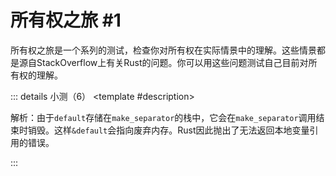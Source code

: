 <script setup>
import {
  QuizProvider,
  Quiz,
  RadioHolder,
  Radio,
  CheckboxHolder,
  Checkbox,
} from "../../components/quiz"
</script>

# 所有权之旅 #1

所有权之旅是一个系列的测试，检查你对所有权在实际情景中的理解。这些情景都是源自StackOverflow上有关Rust的问题。你可以用这些问题测试自己目前对所有权的理解。

::: details 小测（6）
<QuizProvider>
<Quiz>
<template #description>

解析：由于`default`存储在`make_separator`的栈中，它会在`make_separator`调用结束时销毁。这样`&default`会指向废弃内存。Rust因此抛出了无法返回本地变量引用的错误。

</template>
<template #quiz>

程序1：

```rust
// 使用字符串创建一个行分割字符串
// 如果提供的字符串是空的，那么返回默认字符串
fn make_separator(user_str: &str) -> &str {
    if user_str == "" {
        let default = "=".repeat(10);
        &default
    } else {
        user_str
    }
}
```

如果你试图编译这段代码，你会收到以下哪一个错误？

<RadioHolder>
<Radio label="函数make_separator不能返回两个不同的引用" />
<Radio label="不能返回对本地变量default的引用" answer />
<Radio label="函数make_separator不能返回对&str的引用" />
<Radio label="user_str的生命周期不够长" />
</RadioHolder>

</template>
</Quiz>

<Quiz>
<template #description>

解析：首先，调用者必须传递一个空串来触发问题。这种情况下会返回一个空指针。然后，调用者需要使用`make_separator`的结果，也就是`println`。

</template>
<template #quiz>

程序1：

```rust
// 使用字符串创建一个行分割字符串
// 如果提供的字符串是空的，那么返回默认字符串
fn make_separator(user_str: &str) -> &str {
    if user_str == "" {
        let default = "=".repeat(10);
        &default
    } else {
        user_str
    }
}
```

如果你试图编译这段代码，你会看到如下错误

```
error[E0515]: cannot return a reference to local variable `default`
 --> test.rs:6:9
  |
6 |        &default
  |        ^^^^^^^^ return a reference to data owned by the current function
```

如果编译器**没有**拒绝这个函数。以下哪些个程序能够满足

1. 通过编译
2. 程序的执行可能会引发未定义行为

<CheckboxHolder>
<Checkbox answer>

```rust
let s = make_separator("");
```

</Checkbox>
<Checkbox answer>

```rust
println!("{}", make_separator("Hello world!"));
```

</Checkbox>
<Checkbox answer>

```rust
let s = make_separator("");
println!("{s}");
```

</Checkbox>
<Checkbox label="都不满足" />
</CheckboxHolder>

</template>
</Quiz>

<Quiz>
<template #description>

解析：没有任何办法来返回一个分配在栈的变量的指针。最简单的办法就是修改返回值为`String`，且复制输入的字符串到一个含所有权的新字符串中。然而，要求`user_str`是一个`String`会破坏API的灵活度，调用者可能在一个大字符串的子串（切片）上调用`make_separator`。而且还会要求调用者创建堆内字符串，因此，它们无法使用字符串字面量，比如`make_separator("Rust")`。

这个问题最符合语义的解法是使用一个你还没有见过的结构体：`Cow`。写时复制智能指针能够让这个函数返回字符串或者字符串引用，且不会产生类型错误。

</template>
<template #quiz>

程序1：

```rust
// 使用字符串创建一个行分割字符串
// 如果提供的字符串是空的，那么返回默认字符串
fn make_separator(user_str: &str) -> &str {
    if user_str == "" {
        let default = "=".repeat(10);
        &default
    } else {
        user_str
    }
}
```

查看下面的修复（已高亮），哪一个修复符合以下三个标准

1. 修复的函数能够通过Rust的编译
2. 修复的函数保留了原始函数的意图
3. 修复的函数没有引发不必要的性能问题

<RadioHolder>
<Radio answer>

<!-- TODO: highlight word in some line -->
```rust {4} /String/ /user_str.to_string()/
fn make_separator(user_str: &str) -> String {
    if user_str == "" {
        let default = "=".repeat(10);
        default
    } else {
        user_str.to_string()
    }
}
```

</Radio>
<Radio>

```rust /&user_str/
fn make_separator(user_str: &str) -> &str {
    if user_str == "" {
        let default = "=".repeat(10);
        &default
    } else {
        &user_str
    }
}
```

</Radio>
<Radio>

```rust
fn make_separator(user_str: String) -> String {
    if user_str == "" {
        let default = "=".repeat(10);
        default
    } else {
        user_str
    }
}
```

</Radio>
</RadioHolder>

</template>
</Quiz>

<Quiz>
<template #description>

解析：函数`Option::unwrap`需要传入`self`，它会消耗`arg`的所有权。然而`arg`是一个option的不可变引用，它无法提供所有权。因此Rust编译器会抛出无法通过`unwrap`移动所有权的错误。

</template>
<template #quiz>

程序2：

```rust
// 如果参数有值，获取其中的字符串
// 否则，返回默认值
fn get_or_default(arg: &Option<String>) -> String {
    if arg.is_none() {
        return String::new();
    }
    let s = arg.unwrap();
    s.clone()
}
```

如果你试图编译这段代码，你会收到以下哪一个错误？

<RadioHolder>
<Radio label="无法在不解引用arg的情况下调用arg.is_none()" />
<Radio label="arg的生命周期不够长" />
<Radio label="s.clone()的生命周期不够长，不能被返回" />
<Radio label="不能通过arg.unwrap()移动arg的所有权" answer />
</RadioHolder>

</template>
</Quiz>

<Quiz>
<template #description>

解析：这些程序都会触发重复释放，违反内存安全。如果允许`arg.unwrap()`执行，那么`String::from("Rust")`的所有权就会被`s`消费。在`get_or_default`返回后，字符串会被销毁。然而，`opt`仍然认为它有字符串的所有权，所以字符串会被重复释放。

</template>
<template #quiz>

程序2：

```rust
// 如果参数有值，获取其中的字符串
// 否则，返回默认值
fn get_or_default(arg: &Option<String>) -> String {
    if arg.is_none() {
        return String::new();
    }
    let s = arg.unwrap();
    s.clone()
}
```

如果你试图编译这段代码，你会看到如下报错：

```
error[E0507]: cannot move out of `*arg` which is behind a shared reference
 ---> test.rs:7:13
  |
7 |    let s = arg.unwrap();
  |            ^^^^--------
  |            |   |
  |            |   `*arg` moved due to this method call
  |            help: consider calling `.as_ref()` or `.as_mut()` to borrow type's contents
  |            move occurs because `*arg` has type `Option<String>`, which does not implement the `Copy` trait
```

如果编译器**没有**拒绝这个函数。以下哪些个程序能够满足

1. 通过编译
2. 程序的执行可能会引发未定义行为

<CheckboxHolder>
<Checkbox answer>

```rust
let opt = Some(String::from("Rust"));
get_or_default(&opt);
```

</Checkbox>
<Checkbox answer>

```rust
let opt = Some(String::from("Rust"));
get_or_default(&opt);
println!("{:?}", opt);
```

</Checkbox>
<Checkbox answer>

```rust
let opt = Some(String::from("Rust"));
let s = get_or_default(&opt);
println!("{}", s);
```

</Checkbox>
<Checkbox label="都不满足" />
</CheckboxHolder>

</template>
</Quiz>

<Quiz>
<template #description>

解析：`is_none`和`unwrap`的组合使用并不符合Rust的开发模式，而`match`结合了功能性，它还能自动从`&Option`中弹出`&String`供分支内部使用。因此`match`是最理想的解决方法，它无需修改程序原本的意图或签名，就能通过编译。

将`&Option`改为`Option`的方式是不可取的，因为它需要调用者提供这个option的所有权，这样的API是非常死板的。

</template>
<template #quiz>

程序2：

```rust
// 如果参数有值，获取其中的字符串
// 否则，返回默认值
fn get_or_default(arg: &Option<String>) -> String {
    if arg.is_none() {
        return String::new();
    }
    let s = arg.unwrap();
    s.clone()
}
```

查看下面的修复（已高亮），哪一个修复符合以下三个标准

1. 修复的函数能够通过Rust的编译
2. 修复的函数保留了原始函数的意图
3. 修复的函数没有引发不必要的性能问题

<RadioHolder>
<Radio>

```rust /&str/ /s.to_string()/
fn get_or_default(arg: &Option<&str>) -> String {
    if arg.is_none() {
        return String::new();
    }
    let s = arg.unwrap();
    s.to_string()
}
```

</Radio>
<Radio>

```rust /&mut Option<String>/ /.as_mut()/
fn get_or_default(arg: &mut Option<String>) -> String {
    if arg.is_none() {
        return String::new();
    }
    let s = arg.as_mut().unwrap();
    s.clone()
}
```

</Radio>
<Radio>

```rust /Option<String>/
fn get_or_default(arg: Option<String>) -> String {
    if arg.is_none() {
        return String::new();
    }
    let s = arg.unwrap();
    s.clone()
}
```

</Radio>
<Radio answer>

```rust {2-4}
fn get_or_default(arg: &Option<String>) -> String {
    match arg {
        None => String::new(),
        Some(s) => s.clone()
    }
}
```

</Radio>
</RadioHolder>

</template>
</Quiz>
</QuizProvider>
:::
